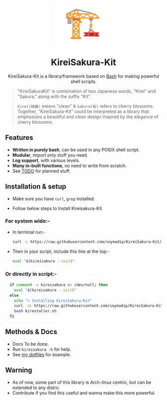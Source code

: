 <p align="center">
    <img src="Assets/icon.png">
</p>
<h1 align="center">KireiSakura-Kit</h1>

<p align="center">
    KireiSakura-Kit is a library/framework based on <a href="https://www.gnu.org/software/bash">Bash</a> for making powerful shell scripts.
</p>

> "KireiSakuraKit" is combination of two Japanese words, "Kirei" and "Sakura," along with the suffix "Kit".

> `Kirei(綺麗)` means "clean" & `Sakura(桜)` refers to cherry blossoms. Together, "KireiSakura-Kit" could be interpreted as a library that emphasizes a beautiful and clean design inspired by the elegance of cherry blossoms.

## Features

- **Written in purely bash**, can be used in any POSIX shell script.
- **Mudular**, import only stuff you need.
- **Log support**, with various levels.
- **Many in-built functions**, no need to write from scratch.
- See [TODO](./TODO.md) for planned stuff.
<!-- - Various **UI elements**. -->

## Installation & setup

- Make sure you have `curl`, `grep` installed.

- Follow below steps to Install Kireisakura-Kit

### For system wide:-

- In terminal run:-

  ```bash
  curl -L https://raw.githubusercontent.com/soymadip/KireiSakura-Kit/refs/heads/install/install.sh | bash -s -- -ds
  ```

- Then in your script, include this line at the top:-

  ```bash
  eval "$(kireisakura --init)"
  ```

### Or directly in script:-

```bash
  if command -v kireisakura &> /dev/null; then
    eval "$(kireisakura --init)"
  else
    echo "> Installing KireiSakura-Kit"
    curl -sL https://raw.githubusercontent.com/soymadip/KireiSakura-Kit/refs/heads/install/install.sh -o kirestaller.sh
    bash kirestaller.sh
  fi
```

## Methods & Docs

- Docs To be done.
- Run `kireisakura -h` for help.
- See [my dotfiles](https://github.com/soymadip/Dotfiles/blob/dotfiles/install/start.sh) for example.

## Warning

- As of now, some part of this library is Arch-linux centric, but can be extended to any distro.
- Contribute if you find this useful and wanna make this more powerful.
